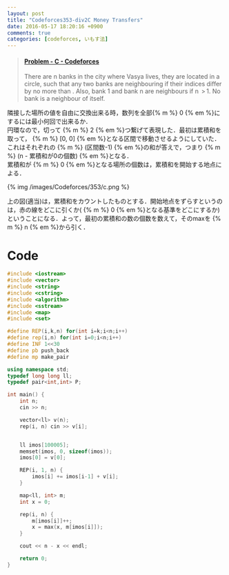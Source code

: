 ```yaml
---
layout: post
title: "Codeforces353-div2C Money Transfers"
date: 2016-05-17 18:20:16 +0900
comments: true
categories: [codeforces, いもす法]
---
```


<blockquote class="embedly-card" data-card-key="39deea93f79745829254c0652225a544" data-card-controls="0" data-card-branding="0" data-card-type="article"><h4><a href="http://codeforces.com/contest/675/problem/C">Problem - C - Codeforces</a></h4><p>There are n banks in the city where Vasya lives, they are located in a circle, such that any two banks are neighbouring if their indices differ by no more than . Also, bank 1 and bank n are neighbours if n  > 1. No bank is a neighbour of itself.</p></blockquote>
<script async src="//cdn.embedly.com/widgets/platform.js" charset="UTF-8"></script>

<!-- more -->

隣接した場所の値を自由に交換出来る時，数列を全部{% m %} 0 {% em %}にするには最小何回で出来るか．  
円環なので，切って {% m %} 2 {% em %}つ繋げて表現した．最初は累積和を取って， {% m %} [0, 0] {% em %}となる区間で移動させるようにしていた．これはそれぞれの {% m %} (区間数-1) {% em %}の和が答えで，つまり {% m %} (n - 累積和が0の個数) {% em %}となる．  
累積和が {% m %} 0 {% em %}となる場所の個数は，累積和を開始する地点による．

{% img /images/Codeforces/353/c.png %}

上の図(適当)は，累積和をカウントしたものとする．開始地点をずらすというのは，赤の線をどこに引くか( {% m %} 0 {% em %}となる基準をどこにするか)ということになる．よって，最初の累積和の数の個数を数えて，そのmaxを {% m %} n {% em %}から引く．

# Code

```cpp
#include <iostream>
#include <vector>
#include <string>
#include <cstring>
#include <algorithm>
#include <sstream>
#include <map>
#include <set>

#define REP(i,k,n) for(int i=k;i<n;i++)
#define rep(i,n) for(int i=0;i<n;i++)
#define INF 1<<30
#define pb push_back
#define mp make_pair

using namespace std;
typedef long long ll;
typedef pair<int,int> P;

int main() {
	int n;
	cin >> n;

	vector<ll> v(n);
	rep(i, n) cin >> v[i];


	ll imos[100005];
	memset(imos, 0, sizeof(imos));
	imos[0] = v[0];

	REP(i, 1, n) {
		imos[i] += imos[i-1] + v[i];
	}

	map<ll, int> m;
	int x = 0;

	rep(i, n) {
		m[imos[i]]++;
		x = max(x, m[imos[i]]);
	}

	cout << n - x << endl;

	return 0;
}
```

